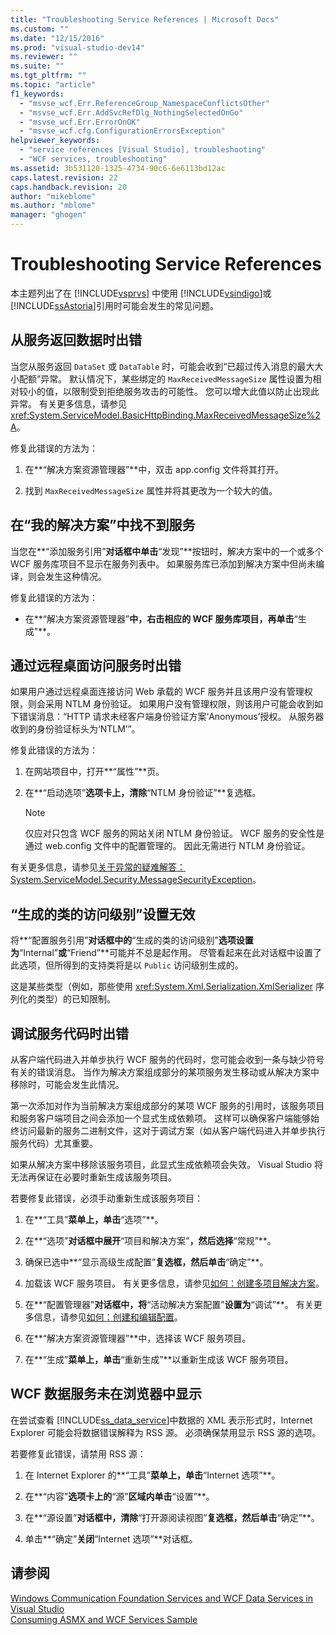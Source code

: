 ```yaml
---
title: "Troubleshooting Service References | Microsoft Docs"
ms.custom: ""
ms.date: "12/15/2016"
ms.prod: "visual-studio-dev14"
ms.reviewer: ""
ms.suite: ""
ms.tgt_pltfrm: ""
ms.topic: "article"
f1_keywords: 
  - "msvse_wcf.Err.ReferenceGroup_NamespaceConflictsOther"
  - "msvse_wcf.Err.AddSvcRefDlg_NothingSelectedOnGo"
  - "msvse_wcf.Err.ErrorOnOK"
  - "msvse_wcf.cfg.ConfigurationErrorsException"
helpviewer_keywords: 
  - "service references [Visual Studio], troubleshooting"
  - "WCF services, troubleshooting"
ms.assetid: 3b531120-1325-4734-90c6-6e6113bd12ac
caps.latest.revision: 22
caps.handback.revision: 20
author: "mikeblome"
ms.author: "mblome"
manager: "ghogen"
---
```

# Troubleshooting Service References
本主题列出了在 [!INCLUDE[vsprvs](../code-quality/includes/vsprvs_md.md)] 中使用 [!INCLUDE[vsindigo](../data-tools/includes/vsindigo_md.md)]或 [!INCLUDE[ssAstoria](../data-tools/includes/ssastoria_md.md)]引用时可能会发生的常见问题。  
  
## 从服务返回数据时出错  
 当您从服务返回 `DataSet` 或 `DataTable` 时，可能会收到“已超过传入消息的最大大小配额”异常。  默认情况下，某些绑定的 `MaxReceivedMessageSize` 属性设置为相对较小的值，以限制受到拒绝服务攻击的可能性。  您可以增大此值以防止出现此异常。  有关更多信息，请参见 <xref:System.ServiceModel.BasicHttpBinding.MaxReceivedMessageSize%2A>。  
  
 修复此错误的方法为：  
  
1.  在**“解决方案资源管理器”**中，双击 app.config 文件将其打开。  
  
2.  找到 `MaxReceivedMessageSize` 属性并将其更改为一个较大的值。  
  
## 在“我的解决方案”中找不到服务  
 当您在**“添加服务引用”**对话框中单击**“发现”**按钮时，解决方案中的一个或多个 WCF 服务库项目不显示在服务列表中。  如果服务库已添加到解决方案中但尚未编译，则会发生这种情况。  
  
 修复此错误的方法为：  
  
-   在**“解决方案资源管理器”**中，右击相应的 WCF 服务库项目，再单击**“生成”**。  
  
## 通过远程桌面访问服务时出错  
 如果用户通过远程桌面连接访问 Web 承载的 WCF 服务并且该用户没有管理权限，则会采用 NTLM 身份验证。  如果用户没有管理权限，则该用户可能会收到如下错误消息：“HTTP 请求未经客户端身份验证方案‘Anonymous’授权。  从服务器收到的身份验证标头为‘NTLM’”。  
  
 修复此错误的方法为：  
  
1.  在网站项目中，打开**“属性”**页。  
  
2.  在**“启动选项”**选项卡上，清除**“NTLM 身份验证”**复选框。  
  
    > [!NOTE]
    >  仅应对只包含 WCF 服务的网站关闭 NTLM 身份验证。  WCF 服务的安全性是通过 web.config 文件中的配置管理的。  因此无需进行 NTLM 身份验证。  
  
 有关更多信息，请参见[关于异常的疑难解答：System.ServiceModel.Security.MessageSecurityException](../misc/troubleshooting-exceptions-system-servicemodel-security-messagesecurityexception.md)。  
  
## “生成的类的访问级别”设置无效  
 将**“配置服务引用”**对话框中的**“生成的类的访问级别”**选项设置为**“Internal”**或**“Friend”**可能并不总是起作用。  尽管看起来在此对话框中设置了此选项，但所得到的支持类将是以 `Public` 访问级别生成的。  
  
 这是某些类型（例如，那些使用 <xref:System.Xml.Serialization.XmlSerializer> 序列化的类型）的已知限制。  
  
## 调试服务代码时出错  
 从客户端代码进入并单步执行 WCF 服务的代码时，您可能会收到一条与缺少符号有关的错误消息。  当作为解决方案组成部分的某项服务发生移动或从解决方案中移除时，可能会发生此情况。  
  
 第一次添加对作为当前解决方案组成部分的某项 WCF 服务的引用时，该服务项目和服务客户端项目之间会添加一个显式生成依赖项。  这样可以确保客户端能够始终访问最新的服务二进制文件，这对于调试方案（如从客户端代码进入并单步执行服务代码）尤其重要。  
  
 如果从解决方案中移除该服务项目，此显式生成依赖项会失效。  Visual Studio 将无法再保证在必要时重新生成该服务项目。  
  
 若要修复此错误，必须手动重新生成该服务项目：  
  
1.  在**“工具”**菜单上，单击**“选项”**。  
  
2.  在**“选项”**对话框中展开**“项目和解决方案”**，然后选择**“常规”**。  
  
3.  确保已选中**“显示高级生成配置”**复选框，然后单击**“确定”**。  
  
4.  加载该 WCF 服务项目。  有关更多信息，请参见[如何：创建多项目解决方案](http://msdn.microsoft.com/zh-cn/02ecd6dd-0114-46fe-b335-ba9c5e3020d6)。  
  
5.  在**“配置管理器”**对话框中，将**“活动解决方案配置”**设置为**“调试”**。  有关更多信息，请参见[如何：创建和编辑配置](../ide/how-to-create-and-edit-configurations.md)。  
  
6.  在**“解决方案资源管理器”**中，选择该 WCF 服务项目。  
  
7.  在**“生成”**菜单上，单击**“重新生成”**以重新生成该 WCF 服务项目。  
  
## WCF 数据服务未在浏览器中显示  
 在尝试查看 [!INCLUDE[ss_data_service](../data-tools/includes/ss_data_service_md.md)]中数据的 XML 表示形式时，Internet Explorer 可能会将数据错误解释为 RSS 源。  必须确保禁用显示 RSS 源的选项。  
  
 若要修复此错误，请禁用 RSS 源：  
  
1.  在 Internet Explorer 的**“工具”**菜单上，单击**“Internet 选项”**。  
  
2.  在**“内容”**选项卡上的**“源”**区域内单击**“设置”**。  
  
3.  在**“源设置”**对话框中，清除**“打开源阅读视图”**复选框，然后单击**“确定”**。  
  
4.  单击**“确定”**关闭**“Internet 选项”**对话框。  
  
## 请参阅  
 [Windows Communication Foundation Services and WCF Data Services in Visual Studio](../data-tools/windows-communication-foundation-services-and-wcf-data-services-in-visual-studio.md)   
 [Consuming ASMX and WCF Services Sample](http://msdn.microsoft.com/zh-cn/788ddf2c-2ac1-416b-8789-2fbb1e29b8fe)